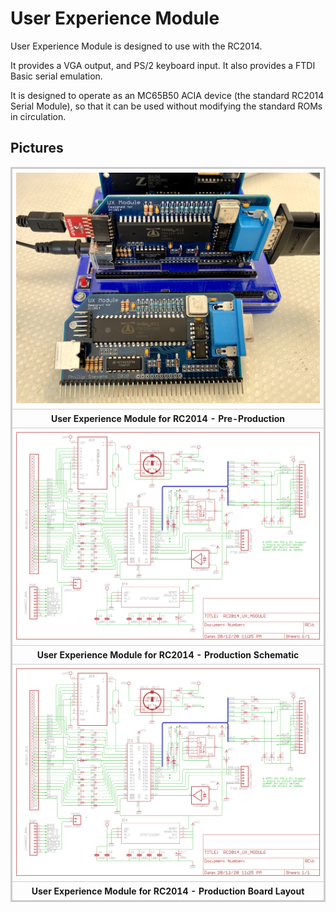 # User Experience Module

User Experience Module is designed to use with the RC2014.

It provides a VGA output, and PS/2 keyboard input. It also provides a FTDI Basic serial emulation.

It is designed to operate as an MC65B50 ACIA device (the standard RC2014 Serial Module), so that it can be used without modifying the standard ROMs in circulation.

## Pictures

<div>
<table style="border: 2px solid #cccccc;">
<tbody>
<tr>
<td style="border: 1px solid #cccccc; padding: 6px;"><a href="https://raw.githubusercontent.com/feilipu/ux_module/main/docs/RC2014_UX_MODULE_PREPRODUCTION.JPG" target="_blank"><img src="https://raw.githubusercontent.com/feilipu/ux_module/main/docs/RC2014_UX_MODULE_PREPRODUCTION.JPG"/></a></td>
</tr>
<tr>
<th style="border: 1px solid #cccccc; padding: 6px;"><centre>User Experience Module for RC2014 - Pre-Production</center></th>
</tr>
</tbody>
<tbody>
<tr>
<td style="border: 1px solid #cccccc; padding: 6px;"><a href="https://raw.githubusercontent.com/feilipu/ux_module/main/pcb/RC2014_UX_MODULE_SCH.png" target="_blank"><img src="https://raw.githubusercontent.com/feilipu/ux_module/main/pcb/RC2014_UX_MODULE_SCH.png"/></a></td>
</tr>
<tr>
<th style="border: 1px solid #cccccc; padding: 6px;"><centre>User Experience Module for RC2014 - Production Schematic</center></th>
</tr>
</tbody>
</tbody>
<tbody>
<tr>
<td style="border: 1px solid #cccccc; padding: 6px;"><a href="https://raw.githubusercontent.com/feilipu/ux_module/main/pcb/RC2014_UX_MODULE_SCH.png" target="_blank"><img src="https://raw.githubusercontent.com/feilipu/ux_module/main/pcb/RC2014_UX_MODULE_SCH.png"/></a></td>
</tr>
<tr>
<th style="border: 1px solid #cccccc; padding: 6px;"><centre>User Experience Module for RC2014 - Production Board Layout</center></th>
</tr>
</tbody>
</table>
</div>

